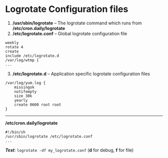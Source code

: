 Logrotate Configuration files
=============================

1. **/usr/sbin/logrotate** – The logrotate command which runs from **/etc/cron.daily/logrotate**
2. **/etc/logrotate.conf** – Global logrotate configuration file
```
weekly
rotate 4
create
include /etc/logrotate.d
/var/log/wtmp {
...
```
3. **/etc/logrotate.d** – Application specific logrotate configuration files
```
/var/log/yum.log {
    missingok
    notifempty
    size 30k
    yearly
    create 0600 root root
}
```

---

**/etc/cron.daily/logrotate**
```
#!/bin/sh
/usr/sbin/logrotate /etc/logrotate.conf
...
```

_**Test**_: `logrotate -df my_logrotate.conf` (**d** for debug, **f** for file)
